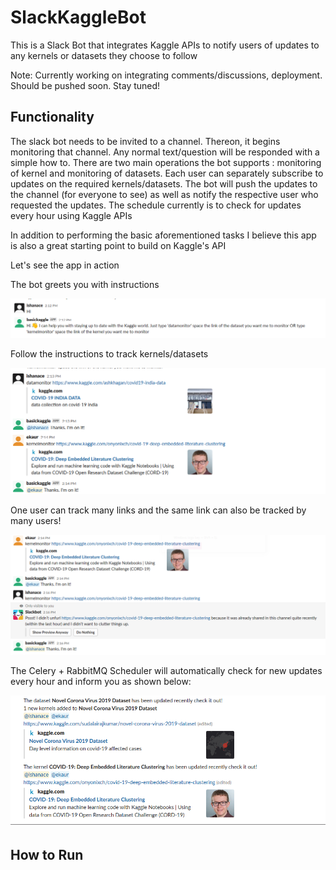 # SlackKaggleBot
This is a Slack Bot that integrates Kaggle APIs to notify users of updates to any kernels or datasets they choose to follow

Note: Currently working on integrating comments/discussions, deployment. Should be pushed soon. Stay tuned!

Functionality
-----------
The slack bot needs to be invited to a channel. Thereon, it begins monitoring that channel. Any normal text/question will be responded with a simple how to. There are two main operations the bot supports : monitoring of kernel and monitoring of datasets. Each user can separately subscribe to updates on the required kernels/datasets. The bot will push the updates to the channel (for everyone to see) as well as notify the respective user who requested the updates. The schedule currently is to check for updates every hour using Kaggle APIs

In addition to performing the basic aforementioned tasks I believe this app is also a great starting point to build on Kaggle's API

Let's see the app in action

The bot greets you with instructions

<img src = 'descimages/img1.PNG'></img>

Follow the instructions to track kernels/datasets

<img src = 'descimages/img2.PNG'></img>

One user can track many links and the same link can also be tracked by many users!

<img src = 'descimages/img3.PNG'></img>

The Celery + RabbitMQ Scheduler will automatically check for new updates every hour and inform you as shown below:

<img src = 'descimages/img5.PNG'></img>


How to Run
-----------

